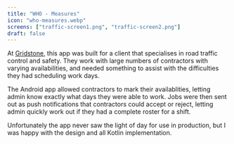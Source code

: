 ```yaml
---
title: "WHO - Measures"
icon: "who-measures.webp"
screens: ["traffic-screen1.png", "traffic-screen2.png"]
draft: false
---
```


At [Gridstone](https://gridstone.com.au), this app was built for a client
that specialises in road traffic control and safety. They work with large
numbers of contractors with varying availabilities, and needed something
to assist with the difficulties they had scheduling work days.

The Android app allowed contractors to mark their availablities, letting admin
know exactly what days they were able to work. Jobs were then sent out as push
notifications that contractors could accept or reject, letting admin quickly
work out if they had a complete roster for a shift.

Unfortunately the app never saw the light of day for use in production, but I
was happy with the design and all Kotlin implementation.
